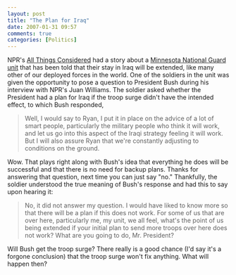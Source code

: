 ```yaml
---
layout: post
title: "The Plan for Iraq"
date: 2007-01-31 09:57
comments: true
categories: [Politics]
---
```

NPR's [All Things Considered](http://www.npr.org/templates/rundowns/rundown.php?prgId=2) had a story about a [Minnesota National Guard unit](http://www.npr.org/templates/story/story.php?storyId=7085635) that has been told that their stay in Iraq will be extended, like many other of our deployed forces in the world.  One of the soldiers in the unit was given the opportunity to pose a question to President Bush during his interview with NPR's Juan Williams.  The soldier asked whether the President had a plan for Iraq if the troop surge didn't have the intended effect, to which Bush responded,

<blockquote>
Well, I would say to Ryan, I put it in place on the advice of a lot of smart people, particularly the military people who think it will work, and let us go into this aspect of the Iraqi strategy feeling it will work. But I will also assure Ryan that we're constantly adjusting to conditions on the ground.
</blockquote>

Wow.  That plays right along with Bush's idea that everything he does will be successful and that there is no need for backup plans.  Thanks for answering that question, next time you can just say "no."  Thankfully, the soldier understood the true meaning of Bush's response and had this to say upon hearing it:

<blockquote>
No, it did not answer my question.  I would have liked to know more so that there will be a plan if this does not work. For some of us that are over here, particularly me, my unit, we all feel, what's the point of us being extended if your initial plan to send more troops over here does not work? What are you going to do, Mr. President?
</blockquote>

Will Bush get the troop surge?  There really is a good chance (I'd say it's a forgone conclusion) that the troop surge won't fix anything.  What will happen then?
